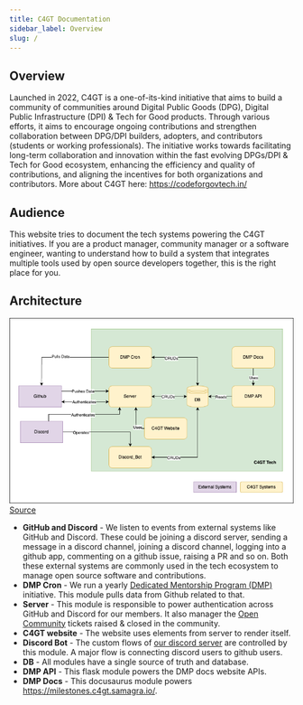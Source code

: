```yaml
---
title: C4GT Documentation
sidebar_label: Overview
slug: /
---
```


<head>
  <title>C4GT Docs</title>
  <meta
    name="description"
    content="Documentation of the C4GT Tech Products"
  />

  <meta property="og:url" content="https://c4gt-docs.netlify.app/" />
</head>

## Overview

Launched in 2022, C4GT is a one-of-its-kind initiative that aims to build a community of communities
around Digital Public Goods (DPG), Digital Public Infrastructure (DPI) & Tech for Good products.
Through various efforts, it aims to encourage ongoing contributions and strengthen collaboration
between DPG/DPI builders, adopters, and contributors (students or working professionals). The
initiative works towards facilitating long-term collaboration and innovation within the fast
evolving DPGs/DPI & Tech for Good ecosystem, enhancing the efficiency and quality of contributions,
and aligning the incentives for both organizations and contributors.
More about C4GT here: https://codeforgovtech.in/

## Audience

This website tries to document the tech systems powering the C4GT initiatives. If you are a product
manager, community manager or a software engineer, wanting to understand how to build a system that
integrates multiple tools used by open source developers together, this is the right place for you.

## Architecture

![C4GT Architecture](.assets/C4GT-Architecture.png)
[Source](https://drive.google.com/file/d/1hzB6voh36gB87t9LrPLWLlBboRl2bziM/view?usp=sharing)

* **GitHub and Discord** - We listen to events from external systems like GitHub and Discord. These
  could be joining a discord server, sending a message in a discord channel, joining a discord
  channel, logging into a github app, commenting on a github issue, raising a PR and so on. Both
  these external systems are commonly used in the tech ecosystem to manage open source software and
  contributions.
* **DMP Cron** - We run a
  yearly [Dedicated Mentorship Program (DMP)](https://codeforgovtech.in/dedicated_mentoring_program/)
  initiative. This module pulls data from Github related to that.
* **Server** - This module is responsible to power authentication across GitHub and Discord for our
  members. It also manager
  the [Open Community](https://codeforgovtech.in/community-program-projects/) tickets raised &
  closed in the community.
* **C4GT website** - The website uses elements from server to render itself.
* **Discord Bot** - The custom flows of [our discord server](https://discord.gg/V3Aa9qk4Wt) are
  controlled by this module. A major flow is connecting discord users to github users.
* **DB** - All modules have a single source of truth and database.
* **DMP API** - This flask module powers the DMP docs website APIs.
* **DMP Docs** - This docusaurus module powers https://milestones.c4gt.samagra.io/.